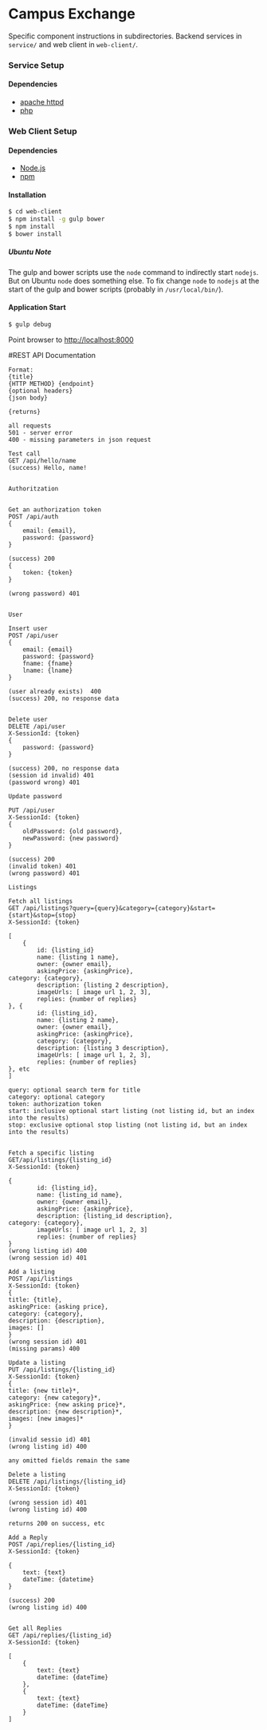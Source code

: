 # Campus Exchange

Specific component instructions in subdirectories. Backend services in `service/` and web client in `web-client/`.

### Service Setup

#### Dependencies

* [apache httpd](http://httpd.apache.org)
* [php](http://php.net)

### Web Client Setup

#### Dependencies

* [Node.js](http://nodejs.org)
* [npm](https://www.npmjs.org)

#### Installation

```sh
$ cd web-client
$ npm install -g gulp bower
$ npm install
$ bower install
```

##### Ubuntu Note
The gulp and bower scripts use the ```node``` command to indirectly start ```nodejs```. But on Ubuntu ```node``` does something else. To fix change ```node``` to ```nodejs``` at the start of the gulp and bower scripts (probably in ```/usr/local/bin/```).

#### Application Start

```sh
$ gulp debug
```

Point browser to [http://localhost:8000](http://localhost:8000)

#REST API Documentation
```
Format:
{title}
{HTTP METHOD} {endpoint}
{optional headers}
{json body}

{returns}

all requests
501 - server error
400 - missing parameters in json request

Test call
GET /api/hello/name
(success) Hello, name!


Authoritzation


Get an authorization token
POST /api/auth
{
	email: {email},
	password: {password}
}

(success) 200
{
	token: {token}
}

(wrong password) 401


User

Insert user
POST /api/user
{
	email: {email}
	password: {password}
	fname: {fname}
	lname: {lname}
}

(user already exists)  400
(success) 200, no response data


Delete user
DELETE /api/user
X-SessionId: {token}
{
	password: {password}
}	

(success) 200, no response data
(session id invalid) 401
(password wrong) 401

Update password

PUT /api/user
X-SessionId: {token}
{
	oldPassword: {old password},
	newPassword: {new password}
}

(success) 200
(invalid token) 401
(wrong password) 401

Listings

Fetch all listings
GET /api/listings?query={query}&category={category}&start={start}&stop={stop}
X-SessionId: {token}

[
	{
		id: {listing_id}
		name: {listing 1 name},
		owner: {owner email},
		askingPrice: {askingPrice},
category: {category},	
		description: {listing 2 description},
		imageUrls: [ image url 1, 2, 3],
		replies: {number of replies}
}, {
		id: {listing_id},
		name: {listing 2 name},
		owner: {owner email},
		askingPrice: {askingPrice},
		category: {category},
		description: {listing 3 description},
		imageUrls: [ image url 1, 2, 3],
		replies: {number of replies}
}, etc
]

query: optional search term for title
category: optional category
token: authorization token
start: inclusive optional start listing (not listing id, but an index into the results)
stop: exclusive optional stop listing (not listing id, but an index into the results) 


Fetch a specific listing
GET/api/listings/{listing_id}
X-SessionId: {token}

{
		id: {listing_id},
		name: {listing_id name},
		owner: {owner email},
		askingPrice: {askingPrice},
		description: {listing_id description},
category: {category},
		imageUrls: [ image url 1, 2, 3]
		replies: {number of replies}
}
(wrong listing id) 400
(wrong session id) 401

Add a listing
POST /api/listings
X-SessionId: {token}
{
title: {title},
askingPrice: {asking price},
category: {category},
description: {description},
images: []
}
(wrong session id) 401
(missing params) 400

Update a listing
PUT /api/listings/{listing_id}
X-SessionId: {token}
{
title: {new title}*,
category: {new category}*,
askingPrice: {new asking price}*,
description: {new description}*,
images: [new images]*
}

(invalid sessio id) 401
(wrong listing id) 400

any omitted fields remain the same

Delete a listing
DELETE /api/listings/{listing_id}
X-SessionId: {token}

(wrong session id) 401
(wrong listing id) 400

returns 200 on success, etc

Add a Reply
POST /api/replies/{listing_id}
X-SessionId: {token}

{
	text: {text}
	dateTime: {datetime}
}

(success) 200
(wrong listing id) 400


Get all Replies
GET /api/replies/{listing_id}
X-SessionId: {token}

[
	{
		text: {text}
		dateTime: {dateTime}
	},
	{
		text: {text}
		dateTime: {dateTime}
	}
]

```

